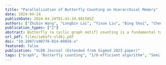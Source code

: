 ```yaml
---
title: "Parallelization of Butterfly Counting on Hierarchical Memory"
date: 2024-04-24
publishDate: 2024-04-24T01:41:34.981585Z
authors: ["Zhibin Wang", "Longbin Lai", "Yixue Liu", "Bing Shui", "Chen Tian", "Sheng Zhong"]
publication_types: ["2"]
abstract: Butterfly (a cyclic graph motif) counting is a fundamental task with many applications in graph analysis, which aims at computing the number of butterflies in a large graph. With the rapid growth of graph data, it is more and more challenging to do butterfly counting due to the super-linear time complexity and large memory consumption. In this paper, we study I/O-efficient algorithms for doing butterfly counting on hierarchical memory. Existing algorithms of this kind cannot guarantee I/O optimality. Observing that in order to count butterflies, it suffices to ``witness'' a subgraph instead of the whole structure, a new class of algorithms called Semi-Witnessing algorithm is proposed. We prove that a Semi-Witnessing  algorithm is not restricted by the lower bound $\Omega(\frac{|E|^2}{MB})$ of a witnessing algorithm, and give a new bound of $\Omega(\min(\frac{|E|^2}{MB}, \frac{|E||V|}{\sqrt{M}B}))$. Subsequently, we develop the IOBufs algorithm that manages to approach the I/O lower bound, and thus claim its optimality. Finally, we investigate the parallelization of IOBufs to improve its performance and scalability. To support various hardware configurations, we introduce a general parallel framework, PIOBufs. Our analysis indicates that the key to implementing PIOBufs on multi-core CPUs lies in the fine-grained task division. Furthermore, we extend the CPU-tailored PIOBufs to harness the extensive parallelism that GPUs provide. Our experimental results show that IOBufs performs better than established algorithms such as EMRC, BFC-EM and G-BFC. Thanks to its I/O-efficient design, IOBufs can handle large graphs that exceed the main memory capacity on both CPUs and GPUs. A significant result is that IOBufs can manage butterfly counting on the Clueweb graph, which has 37 billion edges and quintillions ($10^{18}$) of butterflies.
url_pdf: files/iobufs-vldbj.pdf
doi: "10.1007/s00778-024-00856-x"
featured: false
publication: "VLDB Journal (Extended from Sigmod 2023 paper)"
tags: ["Graph", "Butterfly counting", "I/O-efficient algorithm", "Semi-witnessing", "Parallel algorithm", "GPU"]
---
```



